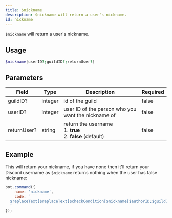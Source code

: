 ```yaml
---
title: $nickname
description: $nickname will return a user's nickname.
id: nickname
---
```


`$nickname` will return a user's nickname.

## Usage

```php
$nickname[userID?;guildID?;returnUser?]
```

## Parameters

| Field       | Type    | Description                                                          | Required |
|-------------|---------|----------------------------------------------------------------------|----------|
| guildID?    | integer | id of the guild                                                      | false    |
| userID?     | integer | user ID of the person who you want the nickname of                   | false    |
| returnUser? | string  | return the username <br /> 1. **true** <br /> 2. **false** (default) | false    |

## Example

This will return your nickname, if you have none then it'll return your Discord username as `$nickname` returns nothing
when the user has false nickname:

```javascript
bot.command({
    name: 'nickname',
    code: `
  $replaceText[$replaceText[$checkCondition[$nickname[$authorID;$guildID;true]==];true;$username[$authorID]];false;$nickname[$authorID;$guildID;true]]
  `
});
```
